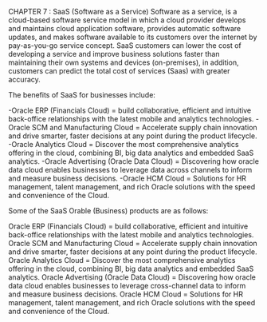 CHAPTER 7 : SaaS (Software as a Service) Software as a service, is a cloud-based software service model in which a cloud provider develops and maintains cloud application software, provides automatic software updates, and makes software available to its customers over the internet by pay-as-you-go service concept. SaaS customers can lower the cost of developing a service and improve business solutions faster than maintaining their own systems and devices (on-premises), in addition, customers can predict the total cost of services (Saas) with greater accuracy.

The benefits of SaaS for businesses include:

-Oracle ERP (Financials Cloud) = build collaborative, efficient and intuitive back-office relationships with the latest mobile and analytics technologies.
-Oracle SCM and Manufacturing Cloud = Accelerate supply chain innovation and drive smarter, faster decisions at any point during the product lifecycle.
-Oracle Analytics Cloud = Discover the most comprehensive analytics offering in the cloud, combining BI, big data analytics and embedded SaaS analytics.
-Oracle Advertising (Oracle Data Cloud) = Discovering how oracle data cloud enables businesses to leverage data across channels to inform and measure business decisions.
-Oracle HCM Cloud = Solutions for HR management, talent management, and rich Oracle solutions with the speed and convenience of the Cloud.

Some of the SaaS Orable (Business) products are as follows:

Oracle ERP (Financials Cloud) = build collaborative, efficient and intuitive back-office relationships with the latest mobile and analytics technologies.
Oracle SCM and Manufacturing Cloud = Accelerate supply chain innovation and drive smarter, faster decisions at any point during the product lifecycle.
Oracle Analytics Cloud = Discover the most comprehensive analytics offering in the cloud, combining BI, big data analytics and embedded SaaS analytics.
Oracle Advertising (Oracle Data Cloud) = Discovering how oracle data cloud enables businesses to leverage cross-channel data to inform and measure business decisions.
Oracle HCM Cloud = Solutions for HR management, talent management, and rich Oracle solutions with the speed and convenience of the Cloud.
